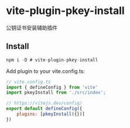 # vite-plugin-pkey-install

公钥证书安装辅助插件

## Install

```js
npm i -D # vite-plugin-pkey-install
```

Add plugin to your vite.config.ts:

```js
// vite.config.ts
import { defineConfig } from 'vite'
import pkeyInstall from './src/index';

// https://vitejs.dev/config/
export default defineConfig({
    plugins: [pkeyInstall({})]
})
```